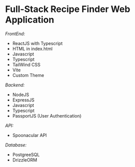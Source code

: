 # Full-Stack Recipe Finder Web Application

_FrontEnd:_
- ReactJS with Typescript
- HTML in index.html
- Javascript
- Typescript
- TailWind CSS
- Vite
- Custom Theme


_Backend:_
- NodeJS
- ExpressJS
- Javascript
- Typescript
- PassportJS (User Authentication)


_API:_ 
- Spoonacular API


_Database:_
- PostgreeSQL
- DrizzleORM
